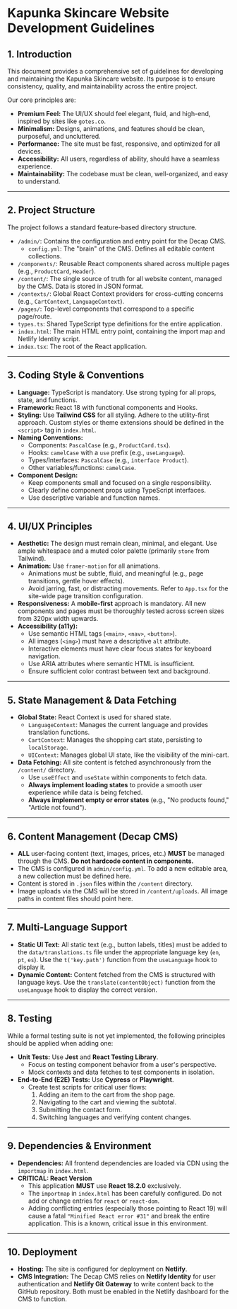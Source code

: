 # Kapunka Skincare Website Development Guidelines

## 1. Introduction

This document provides a comprehensive set of guidelines for developing and maintaining the Kapunka Skincare website. Its purpose is to ensure consistency, quality, and maintainability across the entire project.

Our core principles are:
- **Premium Feel:** The UI/UX should feel elegant, fluid, and high-end, inspired by sites like `gotes.co`.
- **Minimalism:** Designs, animations, and features should be clean, purposeful, and uncluttered.
- **Performance:** The site must be fast, responsive, and optimized for all devices.
- **Accessibility:** All users, regardless of ability, should have a seamless experience.
- **Maintainability:** The codebase must be clean, well-organized, and easy to understand.

---

## 2. Project Structure

The project follows a standard feature-based directory structure.

- `/admin/`: Contains the configuration and entry point for the Decap CMS.
  - `config.yml`: The "brain" of the CMS. Defines all editable content collections.
- `/components/`: Reusable React components shared across multiple pages (e.g., `ProductCard`, `Header`).
- `/content/`: The single source of truth for all website content, managed by the CMS. Data is stored in JSON format.
- `/contexts/`: Global React Context providers for cross-cutting concerns (e.g., `CartContext`, `LanguageContext`).
- `/pages/`: Top-level components that correspond to a specific page/route.
- `types.ts`: Shared TypeScript type definitions for the entire application.
- `index.html`: The main HTML entry point, containing the import map and Netlify Identity script.
- `index.tsx`: The root of the React application.

---

## 3. Coding Style & Conventions

- **Language:** TypeScript is mandatory. Use strong typing for all props, state, and functions.
- **Framework:** React 18 with functional components and Hooks.
- **Styling:** Use **Tailwind CSS** for all styling. Adhere to the utility-first approach. Custom styles or theme extensions should be defined in the `<script>` tag in `index.html`.
- **Naming Conventions:**
  - Components: `PascalCase` (e.g., `ProductCard.tsx`).
  - Hooks: `camelCase` with a `use` prefix (e.g., `useLanguage`).
  - Types/Interfaces: `PascalCase` (e.g., `interface Product`).
  - Other variables/functions: `camelCase`.
- **Component Design:**
  - Keep components small and focused on a single responsibility.
  - Clearly define component props using TypeScript interfaces.
  - Use descriptive variable and function names.

---

## 4. UI/UX Principles

- **Aesthetic:** The design must remain clean, minimal, and elegant. Use ample whitespace and a muted color palette (primarily `stone` from Tailwind).
- **Animation:** Use `framer-motion` for all animations.
  - Animations must be subtle, fluid, and meaningful (e.g., page transitions, gentle hover effects).
  - Avoid jarring, fast, or distracting movements. Refer to `App.tsx` for the site-wide page transition configuration.
- **Responsiveness:** A **mobile-first** approach is mandatory. All new components and pages must be thoroughly tested across screen sizes from 320px width upwards.
- **Accessibility (a11y):**
  - Use semantic HTML tags (`<main>`, `<nav>`, `<button>`).
  - All images (`<img>`) must have a descriptive `alt` attribute.
  - Interactive elements must have clear focus states for keyboard navigation.
  - Use ARIA attributes where semantic HTML is insufficient.
  - Ensure sufficient color contrast between text and background.

---

## 5. State Management & Data Fetching

- **Global State:** React Context is used for shared state.
  - `LanguageContext`: Manages the current language and provides translation functions.
  - `CartContext`: Manages the shopping cart state, persisting to `localStorage`.
  - `UIContext`: Manages global UI state, like the visibility of the mini-cart.
- **Data Fetching:** All site content is fetched asynchronously from the `/content/` directory.
  - Use `useEffect` and `useState` within components to fetch data.
  - **Always implement loading states** to provide a smooth user experience while data is being fetched.
  - **Always implement empty or error states** (e.g., "No products found," "Article not found").

---

## 6. Content Management (Decap CMS)

- **ALL** user-facing content (text, images, prices, etc.) **MUST** be managed through the CMS. **Do not hardcode content in components.**
- The CMS is configured in `admin/config.yml`. To add a new editable area, a new collection must be defined here.
- Content is stored in `.json` files within the `/content` directory.
- Image uploads via the CMS will be stored in `/content/uploads`. All image paths in content files should point here.

---

## 7. Multi-Language Support

- **Static UI Text:** All static text (e.g., button labels, titles) must be added to the `data/translations.ts` file under the appropriate language key (`en`, `pt`, `es`). Use the `t('key.path')` function from the `useLanguage` hook to display it.
- **Dynamic Content:** Content fetched from the CMS is structured with language keys. Use the `translate(contentObject)` function from the `useLanguage` hook to display the correct version.

---

## 8. Testing

While a formal testing suite is not yet implemented, the following principles should be applied when adding one:
- **Unit Tests:** Use **Jest** and **React Testing Library**.
  - Focus on testing component behavior from a user's perspective.
  - Mock contexts and data fetches to test components in isolation.
- **End-to-End (E2E) Tests:** Use **Cypress** or **Playwright**.
  - Create test scripts for critical user flows:
    1. Adding an item to the cart from the shop page.
    2. Navigating to the cart and viewing the subtotal.
    3. Submitting the contact form.
    4. Switching languages and verifying content changes.

---

## 9. Dependencies & Environment

- **Dependencies:** All frontend dependencies are loaded via CDN using the `importmap` in `index.html`.
- **CRITICAL: React Version**
  - This application **MUST** use **React 18.2.0** exclusively.
  - The `importmap` in `index.html` has been carefully configured. Do not add or change entries for `react` or `react-dom`.
  - Adding conflicting entries (especially those pointing to React 19) will cause a fatal `"Minified React error #31"` and break the entire application. This is a known, critical issue in this environment.

---

## 10. Deployment

- **Hosting:** The site is configured for deployment on **Netlify**.
- **CMS Integration:** The Decap CMS relies on **Netlify Identity** for user authentication and **Netlify Git Gateway** to write content back to the GitHub repository. Both must be enabled in the Netlify dashboard for the CMS to function.